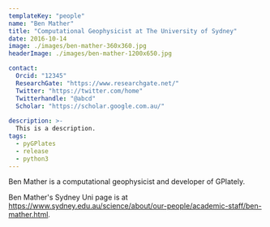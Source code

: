 ```yaml
---
templateKey: "people"
name: "Ben Mather"
title: "Computational Geophysicist at The University of Sydney"
date: 2016-10-14
image: ./images/ben-mather-360x360.jpg
headerImage: ./images/ben-mather-1200x650.jpg

contact: 
  Orcid: "12345"
  ResearchGate: "https://www.researchgate.net/" 
  Twitter: "https://twitter.com/home"
  Twitterhandle: "@abcd"
  Scholar: "https://scholar.google.com.au/" 
  
description: >-
  This is a description.
tags:
  - pyGPlates
  - release
  - python3
---
```


Ben Mather is a computational geophysicist and developer of GPlately.

Ben Mather's Sydney Uni page is at https://www.sydney.edu.au/science/about/our-people/academic-staff/ben-mather.html.
